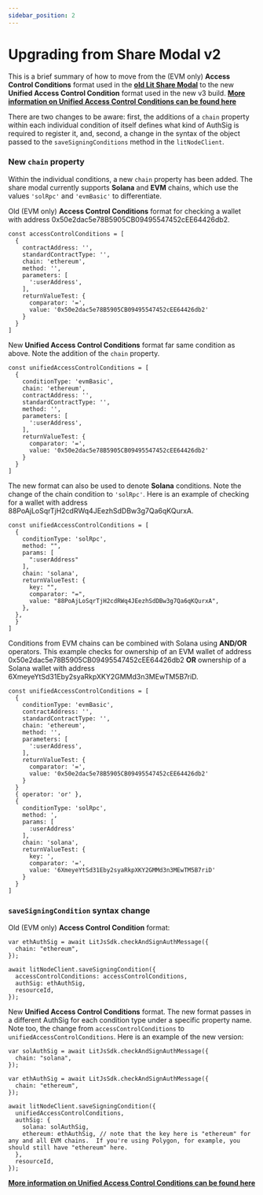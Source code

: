 ```yaml
---
sidebar_position: 2
---
```


# Upgrading from Share Modal v2

This is a brief summary of how to move from the (EVM only) **Access Control Conditions** format used in the **[old Lit Share Modal](https://www.npmjs.com/package/lit-share-modal)** to the new **Unified Access Control Condition** format used in the new v3 build.  **[More information on Unified Access Control Conditions can be found here](https://developer.litprotocol.com/docs/AccessControlConditions/unifiedAccessControlConditions)**

There are two changes to be aware: first, the additions of a `chain` property within each individual condition of itself defines what kind of AuthSig is required to register it, and, second, a change in the syntax of the object passed to the `saveSigningConditions` method in the `litNodeClient`. 

### New `chain` property

Within the individual conditions, a new `chain` property has been added.  The share modal currently supports **Solana** and **EVM** chains, which use the values `'solRpc'` and `'evmBasic'` to differentiate.

Old (EVM only) **Access Control Conditions** format for checking a wallet with address 0x50e2dac5e78B5905CB09495547452cEE64426db2.

```
const accessControlConditions = [
  {
    contractAddress: '',
    standardContractType: '',
    chain: 'ethereum',
    method: '',
    parameters: [
      ':userAddress',
    ],
    returnValueTest: {
      comparator: '=',
      value: '0x50e2dac5e78B5905CB09495547452cEE64426db2'
    }
  }
]
```

New **Unified Access Control Conditions** format far same condition as above.  Note the addition of the `chain` property.

```
const unifiedAccessControlConditions = [
  {
    conditionType: 'evmBasic',
    chain: 'ethereum',
    contractAddress: '',
    standardContractType: '',
    method: '',
    parameters: [
      ':userAddress',
    ],
    returnValueTest: {
      comparator: '=',
      value: '0x50e2dac5e78B5905CB09495547452cEE64426db2'
    }
  }
]
```

The new format can also be used to denote **Solana** conditions.  Note the change of the chain condition to `'solRpc'`.  Here is an example of checking for a wallet with address 88PoAjLoSqrTjH2cdRWq4JEezhSdDBw3g7Qa6qKQurxA.

```
const unifiedAccessControlConditions = [
  {
    conditionType: 'solRpc',
    method: "",
    params: [
      ":userAddress"
    ],
    chain: 'solana',
    returnValueTest: {
      key: "",
      comparator: "=",
      value: "88PoAjLoSqrTjH2cdRWq4JEezhSdDBw3g7Qa6qKQurxA",
    },
  },
  }
]
```

Conditions from EVM chains can be combined with Solana using **AND/OR** operators.  This example checks for ownership of an EVM wallet of address 0x50e2dac5e78B5905CB09495547452cEE64426db2 **OR** ownership of a Solana wallet with address 6XmeyeYtSd31Eby2syaRkpXKY2GMMd3n3MEwTM5B7riD.

```
const unifiedAccessControlConditions = [
  {
    conditionType: 'evmBasic',
    contractAddress: '',
    standardContractType: '',
    chain: 'ethereum',
    method: '',
    parameters: [
      ':userAddress',
    ],
    returnValueTest: {
      comparator: '=',
      value: '0x50e2dac5e78B5905CB09495547452cEE64426db2'
    }
  }
  { operator: 'or' },
  {
    conditionType: 'solRpc',
    method: ',
    params: [
      :userAddress'
    ],
    chain: 'solana',
    returnValueTest: {
      key: ',
      comparator: '=',
      value: '6XmeyeYtSd31Eby2syaRkpXKY2GMMd3n3MEwTM5B7riD'
    }
  }
]
```

### `saveSigningCondition` syntax change

Old (EVM only) **Access Control Condition** format:

```
var ethAuthSig = await LitJsSdk.checkAndSignAuthMessage({
  chain: "ethereum",
});

await litNodeClient.saveSigningCondition({
  accessControlConditions: accessControlConditions,
  authSig: ethAuthSig,
  resourceId,
});
```

New **Unified Access Control Conditions** format. The new format passes in a different AuthSig for each condition type under a specific property name.  Note too, the change from `accessControlConditions` to `unifiedAccessControlConditions`.  Here is an example of the new version:

```
var solAuthSig = await LitJsSdk.checkAndSignAuthMessage({
  chain: "solana",
});

var ethAuthSig = await LitJsSdk.checkAndSignAuthMessage({
  chain: "ethereum",
});

await litNodeClient.saveSigningCondition({
  unifiedAccessControlConditions,
  authSig: {
    solana: solAuthSig,
    ethereum: ethAuthSig, // note that the key here is "ethereum" for any and all EVM chains.  If you're using Polygon, for example, you should still have "ethereum" here.
  },
  resourceId,
});
```

**[More information on Unified Access Control Conditions can be found here](https://developer.litprotocol.com/docs/AccessControlConditions/unifiedAccessControlConditions)**
